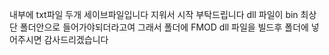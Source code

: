 내부에 txt파일 두개 세이브파일입니다 지워서 시작 부탁드립니다
dll 파일이 bin 최상단 폴더안으로 들어가야되더라고여 그래서 폴더에 FMOD dll 파일을 빌드후 폴더에 넣어주시면 감사드리겠습니다
